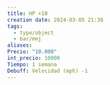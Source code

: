 ```yaml
---
title: HP +10
creation date: 2024-03-05 21:38
tags:
  - type/object
  - bar/mej
aliases: 
Precio: "10.000"
int_precio: 10000
Tiempo: 1 semana
Debuff: Velocidad (mph) -1
---
```


